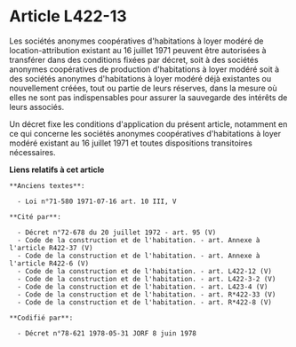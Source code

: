 # Article L422-13

Les sociétés anonymes coopératives d'habitations à loyer modéré de location-attribution existant au 16 juillet 1971 peuvent
être autorisées à transférer dans des conditions fixées par décret, soit à des sociétés anonymes coopératives de production
d'habitations à loyer modéré soit à des sociétés anonymes d'habitations à loyer modéré déjà existantes ou nouvellement
créées, tout ou partie de leurs réserves, dans la mesure où elles ne sont pas indispensables pour assurer la sauvegarde des
intérêts de leurs associés.

Un décret fixe les conditions d'application du présent article, notamment en ce qui concerne les sociétés anonymes
coopératives d'habitations à loyer modéré existant au 16 juillet 1971 et toutes dispositions transitoires nécessaires.

**Liens relatifs à cet article**

	**Anciens textes**:

	  - Loi n°71-580 1971-07-16 art. 10 III, V

	**Cité par**:

	  - Décret n°72-678 du 20 juillet 1972 - art. 95 (V)
	  - Code de la construction et de l'habitation. - art. Annexe à l'article R422-37 (V)
	  - Code de la construction et de l'habitation. - art. Annexe à l'article R422-6 (V)
	  - Code de la construction et de l'habitation. - art. L422-12 (V)
	  - Code de la construction et de l'habitation. - art. L422-3-2 (V)
	  - Code de la construction et de l'habitation. - art. L423-4 (V)
	  - Code de la construction et de l'habitation. - art. R*422-33 (V)
	  - Code de la construction et de l'habitation. - art. R*422-8 (V)

	**Codifié par**:

	  - Décret n°78-621 1978-05-31 JORF 8 juin 1978
